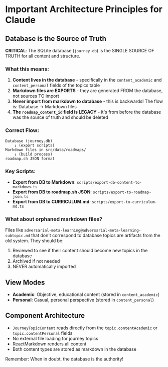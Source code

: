 # Important Architecture Principles for Claude

## Database is the Source of Truth

**CRITICAL**: The SQLite database (`journey.db`) is the SINGLE SOURCE OF TRUTH for all content and structure.

### What this means:
1. **Content lives in the database** - specifically in the `content_academic` and `content_personal` fields of the topics table
2. **Markdown files are EXPORTS** - they are generated FROM the database, not sources TO import
3. **Never import from markdown to database** - this is backwards! The flow is: Database → Markdown files
4. **The `roadmap_content_id` field is LEGACY** - it's from before the database was the source of truth and should be deleted

### Correct Flow:
```
Database (journey.db) 
    ↓ (export scripts)
Markdown files in src/data/roadmaps/
    ↓ (build process)  
roadmap.sh JSON format
```

### Key Scripts:
- **Export from DB to Markdown**: `scripts/export-db-content-to-markdown.ts`
- **Export from DB to roadmap.sh JSON**: `scripts/export-to-roadmap-json.ts`
- **Export from DB to CURRICULUM.md**: `scripts/export-to-curriculum-md.ts`

### What about orphaned markdown files?
Files like `adversarial-meta-learning@adversarial-meta-learning-subtopic.md` that don't correspond to database topics are artifacts from the old system. They should be:
1. Reviewed to see if their content should become new topics in the database
2. Archived if not needed
3. NEVER automatically imported

## View Modes
- **Academic**: Objective, educational content (stored in `content_academic`)
- **Personal**: Casual, personal perspective (stored in `content_personal`)

## Component Architecture
- `JourneyTopicContent` reads directly from the `topic.contentAcademic` or `topic.contentPersonal` fields
- No external file loading for journey topics
- ReactMarkdown renders all content
- Both content types are stored as markdown in the database

Remember: When in doubt, the database is the authority!